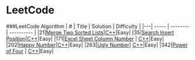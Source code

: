 LeetCode
========

###LeetCode Algorithm
| # | Title | Solution | Difficulty |
|---| ----- | -------- | ---------- |
|21|[Merge Two Sorted Lists](https://eetcode.com/problems/merge-two-sorted-lists/)|[C++](./algorithms/cpp/mergeTwoSortedLists/merge_two_sorted_lists.cc)|Easy|
|35|[Search Insert Position](https://leetcode.com/problems/search-insert-position/)|[C++](./algorithms/cpp/searchInsertPosition/search_insert_position.cc)|Easy|
|171|[Excel Sheet Column Number](https://oj.leetcode.com/problems/excel-sheet-column-number/) | [C++](./algorithms/cpp/excelSheetColumnNumber/excel_sheet_column_number.cc)|Easy|
|202|[Happy Number](https://leetcode.com/problems/happy-number/)|[C++](./algorithms/cpp/happyNumber/happy_number.cc)|Easy|
|263|[Ugly Number](https://leetcode.com/problems/ugly-number/)| [C++](./algorithms/cpp/uglyNumber/ugly_number.cc)|Easy|
|342|[Power of Four](https://leetcode.com/problems/power-of-four/) | [C++](./algorithms/cpp/powerOfFour/power_of_four.cc)|Easy|


